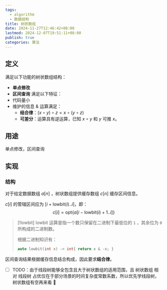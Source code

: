 ```yaml
---
tags:
  - algorithm
  - 数据结构
title: 树状数组
date: 2024-11-27T12:46:42+08:00
lastmod: 2024-12-07T19:51:11+08:00
publish: true
categories: 算法
---
```


## 定义

满足以下功能的树状数组结构：
+ **单点修改**
+ **区间查询**
满足以下特征：
+ 代码量小
+ 维护的信息 & 运算满足：
	+ **结合律**：$(x \circ y) \circ z = x \circ (y \circ z)$
	+ **可差分**：运算具有逆运算，已知 $x \circ y$ 和 $y$ 可推 $x$。

## 用途

单点修改，区间查询

## 实现

### 结构

对于给定数据数组 $a[n]$ ，树状数组提供缓存数组 $c[n]$ 缓存区间信息。

$c[i]$ 的管辖区间应为 $[i + \mathrm{lowbit}(i) .. i]$，即：
$$
c[i] = \mathrm{opt}\{a[i - \mathrm{lowbit}(i) + 1 .. i]\}
$$
>[!lowbit]
>$\mathrm{lowbit}$ 运算是指一个数只保留在二进制下最低位的 `1` ，其余位为 `0` 所构成的二进制数。
>
>根据二进制知识有：
>
>```cpp
>auto lowbit(int x) -> int{ return x & -x; }
>```

区间查询结果根据缓存信息结合构成，因此要求**结合律**。


- [ ] TODO：由于线段树能够全包含且大于树状数组的适用范围，且 树状数组 相对 线段树 占优仅在于部分场景的时间复杂度常数系数，所以优先学线段树，树状数组有空再来看 🔽 
